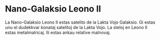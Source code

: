 # Nano-Galaksio Leono II

La Nano-Galaksio Leono II estas satelito de la Lakta Vojo Galaksio. Gi estas unu
el dudekkvar konataj satelitoj de la Lakta Vojo. La steloj en Leono II estas
metalmalricaj. Ili estas ankau relative malnovaj.
